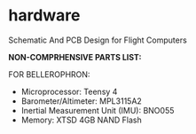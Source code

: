 # hardware
Schematic And PCB Design for Flight Computers


**NON-COMPRHENSIVE PARTS LIST:**


FOR BELLEROPHRON:
- Microprocessor: Teensy 4
- Barometer/Altimeter: MPL3115A2
- Inertial Measurement Unit (IMU): BNO055
- Memory: XTSD 4GB NAND Flash
